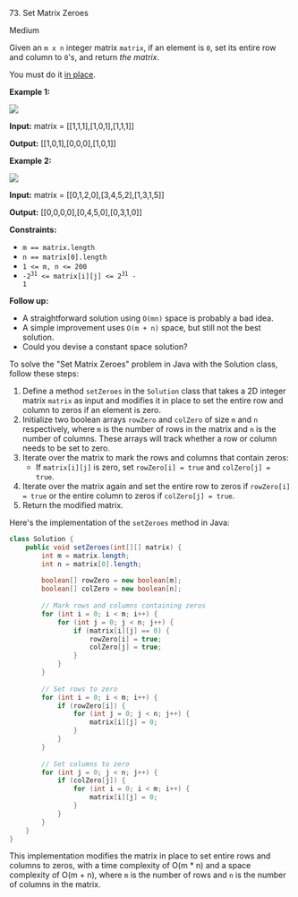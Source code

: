 73\. Set Matrix Zeroes

Medium

Given an `m x n` integer matrix `matrix`, if an element is `0`, set its entire row and column to `0`'s, and return _the matrix_.

You must do it [in place](https://en.wikipedia.org/wiki/In-place_algorithm).

**Example 1:**

![](https://leetcode-in-java.github.io/src/main/java/g0001_0100/s0073_set_matrix_zeroes/mat1.jpg)

**Input:** matrix = [[1,1,1],[1,0,1],[1,1,1]]

**Output:** [[1,0,1],[0,0,0],[1,0,1]] 

**Example 2:**

![](https://leetcode-in-java.github.io/src/main/java/g0001_0100/s0073_set_matrix_zeroes/mat2.jpg)

**Input:** matrix = [[0,1,2,0],[3,4,5,2],[1,3,1,5]]

**Output:** [[0,0,0,0],[0,4,5,0],[0,3,1,0]] 

**Constraints:**

*   `m == matrix.length`
*   `n == matrix[0].length`
*   `1 <= m, n <= 200`
*   <code>-2<sup>31</sup> <= matrix[i][j] <= 2<sup>31</sup> - 1</code>

**Follow up:**

*   A straightforward solution using `O(mn)` space is probably a bad idea.
*   A simple improvement uses `O(m + n)` space, but still not the best solution.
*   Could you devise a constant space solution?

To solve the "Set Matrix Zeroes" problem in Java with the Solution class, follow these steps:

1. Define a method `setZeroes` in the `Solution` class that takes a 2D integer matrix `matrix` as input and modifies it in place to set the entire row and column to zeros if an element is zero.
2. Initialize two boolean arrays `rowZero` and `colZero` of size `m` and `n` respectively, where `m` is the number of rows in the matrix and `n` is the number of columns. These arrays will track whether a row or column needs to be set to zero.
3. Iterate over the matrix to mark the rows and columns that contain zeros:
   - If `matrix[i][j]` is zero, set `rowZero[i] = true` and `colZero[j] = true`.
4. Iterate over the matrix again and set the entire row to zeros if `rowZero[i] = true` or the entire column to zeros if `colZero[j] = true`.
5. Return the modified matrix.

Here's the implementation of the `setZeroes` method in Java:

```java
class Solution {
    public void setZeroes(int[][] matrix) {
        int m = matrix.length;
        int n = matrix[0].length;
        
        boolean[] rowZero = new boolean[m];
        boolean[] colZero = new boolean[n];
        
        // Mark rows and columns containing zeros
        for (int i = 0; i < m; i++) {
            for (int j = 0; j < n; j++) {
                if (matrix[i][j] == 0) {
                    rowZero[i] = true;
                    colZero[j] = true;
                }
            }
        }
        
        // Set rows to zero
        for (int i = 0; i < m; i++) {
            if (rowZero[i]) {
                for (int j = 0; j < n; j++) {
                    matrix[i][j] = 0;
                }
            }
        }
        
        // Set columns to zero
        for (int j = 0; j < n; j++) {
            if (colZero[j]) {
                for (int i = 0; i < m; i++) {
                    matrix[i][j] = 0;
                }
            }
        }
    }
}
```

This implementation modifies the matrix in place to set entire rows and columns to zeros, with a time complexity of O(m * n) and a space complexity of O(m + n), where `m` is the number of rows and `n` is the number of columns in the matrix.